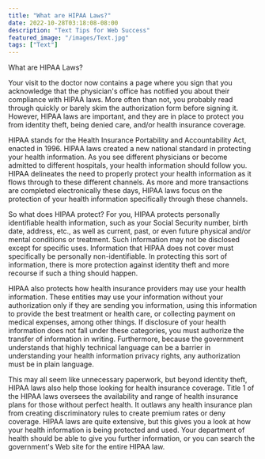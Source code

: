 ```yaml
---
title: "What are HIPAA Laws?"
date: 2022-10-28T03:18:08-08:00
description: "Text Tips for Web Success"
featured_image: "/images/Text.jpg"
tags: ["Text"]
---
```


What are HIPAA Laws?

Your visit to the doctor now contains a page where you sign that you acknowledge that the physician's office has notified you about their compliance with HIPAA laws. More often than not, you probably read through quickly or barely skim the authorization form before signing it. However, HIPAA laws are important, and they are in place to protect you from identity theft, being denied care, and/or health insurance coverage.

HIPAA stands for the Health Insurance Portability and Accountability Act, enacted in 1996. HIPAA laws created a new national standard in protecting your health information. As you see different physicians or become admitted to different hospitals, your health information should follow you. HIPAA delineates the need to properly protect your health information as it flows through to these different channels. As more and more transactions are completed electronically these days, HIPAA laws focus on the protection of your health information specifically through these channels.

So what does HIPAA protect? For you, HIPAA protects personally identifiable health information, such as your Social Security number, birth date, address, etc., as well as current, past, or even future physical and/or mental conditions or treatment. Such information may not be disclosed except for specific uses. Information that HIPAA does not cover must specifically be personally non-identifiable. In protecting this sort of information, there is more protection against identity theft and more recourse if such a thing should happen. 

HIPAA also protects how health insurance providers may use your health information. These entities may use your information without your authorization only if they are sending you information, using this information to provide the best treatment or health care, or collecting payment on medical expenses, among other things. If disclosure of your health information does not fall under these categories, you must authorize the transfer of information in writing. Furthermore, because the government understands that highly technical language can be a barrier in understanding your health information privacy rights, any authorization must be in plain language.

This may all seem like unnecessary paperwork, but beyond identity theft, HIPAA laws also help those looking for health insurance coverage. Title 1 of the HIPAA laws oversees the availability and range of health insurance plans for those without perfect health. It outlaws any health insurance plan from creating discriminatory rules to create premium rates or deny coverage. HIPAA laws are quite extensive, but this gives you a look at how your health information is being protected and used. Your department of health should be able to give you further information, or you can search the government's Web site for the entire HIPAA law.

